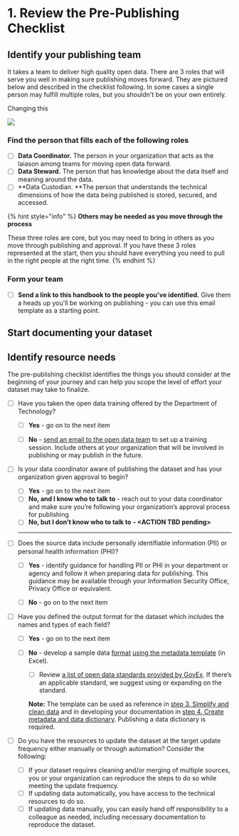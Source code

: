 # 1. Review the Pre-Publishing Checklist

## Identify your publishing team

It takes a team to deliver high quality open data. There are 3 roles that will serve you well in making sure publishing moves forward. They are pictured below and described in the checklist following. In some cases a single person may fulfill multiple roles, but you shouldn't be on your own entirely.

Changing this

![](.gitbook/assets/roles\_opendata.png)

### Find the person that fills each of the following roles

* [ ] **Data Coordinator.** The person in your organization that acts as the laiason among teams for moving open data forward.
* [ ] **Data Steward.** The person that has knowledge about the data itself and meaning around the data.
* [ ] **Data Custodian. **The person that understands the technical dimensions of how the data being published is stored, secured, and accessed.&#x20;

{% hint style="info" %}
**Others may be needed as you move through the process**

These three roles are core, but you may need to bring in others as you move through publishing and approval. If you have these 3 roles represented at the start, then you should have everything you need to pull in the right people at the right time.
{% endhint %}

### &#x20;Form your team

* [ ] **Send a link to this handbook to the people you've identified.** Give them a heads up you'll be working on publishing - you can use this email template as a starting point.



## Start documenting your dataset

## Identify resource needs



The pre-publishing checklist identifies the things you should consider at the beginning of your journey and can help you scope the level of effort your dataset may take to finalize.

*   [ ] Have you taken the open data training offered by the Department of Technology?

    * [ ] **Yes** - go on to the next item
    * [ ] **No** - [send an email to the open data team](mailto:opendata@state.ca.gov?subject=Open%20data%20training%20request\&body=Note:%20Please%20include%20any%20other%20staff%20from%20your%20organization%20that%20will%20be%20involved%20in%20helping%20publish%20data) to set up a training session. Include others at your organization that will be involved in publishing or may publish in the future.


*   [ ] Is your data coordinator aware of publishing the dataset and has your organization given approval to begin?

    * [ ] **Yes** - go on to the next item
    * [ ] **No, and I know who to talk to** - reach out to your data coordinator and make sure you’re following your organization’s approval process for publishing
    * [ ] **No, but I don’t know who to talk to** **- \<ACTION TBD pending>**

    ****
* [ ] Does the source data include personally identifiable information (PII) or personal health information (PHI)?
  * [ ] **Yes** - identify guidance for handling PII or PHI in your department or agency and follow it when preparing data for publishing. This guidance may be available through your Information Security Office, Privacy Office or equivalent.
  * [ ] **No** - go on to the next item



*   [ ] Have you defined the output format for the dataset which includes the names and types of each field?

    * [ ] **Yes** - go on to the next item
    *   [ ] **No** - develop a sample data [format](https://docs.google.com/spreadsheets/u/0/d/1CHJuE89yiNUHsxrjQxseMmxRWDAs11M4/edit) [using the metadata template](https://docs.google.com/spreadsheets/u/0/d/1CHJuE89yiNUHsxrjQxseMmxRWDAs11M4/edit) (in Excel).

        * [ ] Review [a list of open data standards provided by GovEx](http://datastandards.directory). If there’s an applicable standard, we suggest using or expanding on the standard.&#x20;

        **Note:** The template can be used as reference in [step 3. Simplify and clean data](reference-and-additional-documents/simplify-and-clean-data.md) and in developing your documentation in [step 4. Create metadata and data dictionary](create-metadata-and-data-dictionary.md). Publishing a data dictionary is required.


* [ ] Do you have the resources to update the dataset at the target update frequency either manually or through automation? Consider the following:
  * [ ] If your dataset requires cleaning and/or merging of multiple sources, you or your organization can reproduce the steps to do so while meeting the update frequency.
  * [ ] If updating data automatically, you have access to the technical resources to do so.
  * [ ] If updating data manually, you can easily hand off responsibility to a colleague as needed, including necessary documentation to reproduce the dataset.
